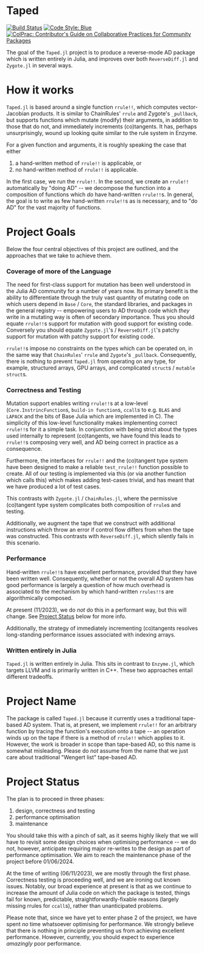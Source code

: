 # Taped

[![Build Status](https://github.com/withbayes/Taped.jl/actions/workflows/CI.yml/badge.svg?branch=main)](https://github.com/withbayes/Taped.jl/actions/workflows/CI.yml?query=branch%3Amain)
[![Code Style: Blue](https://img.shields.io/badge/code%20style-blue-4495d1.svg)](https://github.com/invenia/BlueStyle)
[![ColPrac: Contributor's Guide on Collaborative Practices for Community Packages](https://img.shields.io/badge/ColPrac-Contributor's%20Guide-blueviolet)](https://github.com/SciML/ColPrac)

The goal of the `Taped.jl` project is to produce a reverse-mode AD package which is written entirely in Julia, and improves over both `ReverseDiff.jl` and `Zygote.jl` in several ways.

# How it works

`Taped.jl` is based around a single function `rrule!!`, which computes vector-Jacobian products.
It is similar to ChainRules' `rrule` and Zygote's `_pullback`, but supports functions which mutate (modify) their arguments, in addition to those that do not, and immediately increments (co)tangents.
It has, perhaps unsurprisingly, wound up looking quite similar to the rule system in Enzyme.

For a given function and arguments, it is roughly speaking the case that either
1. a hand-written method of `rrule!!` is applicable, or
2. no hand-written method of `rrule!!` is applicable.

In the first case, we run the `rrule!!`.
In the second, we create an `rrule!!` automatically by "doing AD" -- we decompose the function into a composition of functions which _do_ have hand-written `rrule!!`s.
In general, the goal is to write as few hand-written `rrule!!`s as is necessary, and to "do AD" for the vast majority of functions.


# Project Goals

Below the four central objectives of this project are outlined, and the approaches that we take to achieve them.

### Coverage of more of the Language

The need for first-class support for mutation has been well understood in the Julia AD community for a number of years now.
Its primary benefit is the ability to differentiate through the truly vast quantity of mutating code on which users depend in `Base` / `Core`, the standard libraries, and packages in the general registry -- empowering users to AD through code which _they_ write in a mutating way is often of secondary importance.
Thus you should equate `rrule!!`s support for mutation with good support for existing code.
Conversely you should equate `Zygote.jl`'s / `ReverseDiff.jl`'s patchy support for mutation with patchy support for existing code.

`rrule!!`s impose no constraints on the types which can be operated on, in the same way that `ChainRules`' `rrule` and `Zygote`'s `_pullback`.
Consequently, there is nothing to prevent `Taped.jl` from operating on any type, for example, structured arrays, GPU arrays, and complicated `struct`s / `mutable struct`s.


### Correctness and Testing

Mutation support enables writing `rrule!!`s at a low-level (`Core.InstrincFunction`s, `build-in function`s, `ccall`s to e.g. `BLAS` and `LAPACK` and the bits of Base Julia which are implemented in C).
The simplicity of this low-level functionality makes implementing correct `rrule!!`s for it a simple task.
In conjunction with being strict about the types used internally to represent (co)tangents, we have found this leads to `rrule!!`s composing very well, and AD being correct in practice as a consequence.

Furthermore, the interfaces for `rrule!!` and the (co)tangent type system have been designed to make a reliable `test_rrule!!` function possible to create.
All of our testing is implemented via this (or via another function which calls this) which makes adding test-cases trivial, and has meant that we have produced a lot of test cases.

This contrasts with `Zygote.jl` / `ChainRules.jl`, where the permissive (co)tangent type system complicates both composition of `rrule`s and testing.

Additionally, we augment the tape that we construct with additional instructions which throw an error if control flow differs from when the tape was constructed.
This contrasts with `ReverseDiff.jl`, which silently fails in this scenario.

### Performance

Hand-written `rrule!!`s have excellent performance, provided that they have been written well.
Consequently, whether or not the overall AD system has good performance is largely a question of how much overhead is associated to the mechanism by which hand-written `rrules!!`s are algorithmically composed.

At present (11/2023), we do _not_ do this in a performant way, but this will change.
See [Project Status](#project-status) below for more info.

Additionally, the strategy of immediately incrementing (co)tangents resolves long-standing performance issues associated with indexing arrays.

### Written entirely in Julia

`Taped.jl` is written entirely in Julia.
This sits in contrast to `Enzyme.jl`, which targets LLVM and is primarily written in C++.
These two approaches entail different tradeoffs.

# Project Name

The package is called `Taped.jl` because it currently uses a traditional tape-based AD system.
That is, at present, we implement `rrule!!` for an arbitrary function by tracing the function's execution onto a tape -- an operation winds up on the tape if there is a method of `rrule!!` which applies to it.
However, the work is broader in scope than tape-based AD, so this name is somewhat misleading.
Please do _not_ assume from the name that we just care about traditional "Wengert list" tape-based AD.

# Project Status

The plan is to proceed in three phases:
1. design, correctness and testing
1. performance optimisation
1. maintenance

You should take this with a pinch of salt, as it seems highly likely that we will have to revisit some design choices when optimising performance -- we do not, however, anticipate requiring major re-writes to the design as part of performance optimisation.
We aim to reach the maintenance phase of the project before 01/06/2024.

At the time of writing (06/11/2023), we are mostly through the first phase.
Correctness testing is proceeding well, and we are ironing out known issues.
Notably, our broad experience at present is that as we continue to increase the amount of Julia code on which the package is tested, things fail for known, predictable, straightforwardly-fixable reasons (largely missing rrules for `ccall`s), rather than unanticipated problems.

Please note that, since we have yet to enter phase 2 of the project, we have spent _no_ time whatsoever optimising for performance.
We strongly believe that there is nothing in principle preventing us from achieving excellent performance.
However, currently, you should expect to experience _amazingly_ poor performance.
